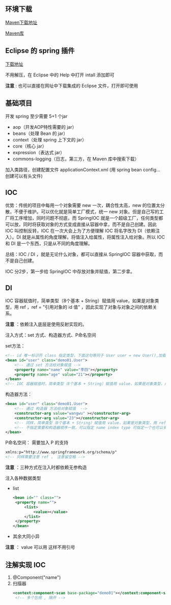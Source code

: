 ## 环境下载

[Maven下载地址](https://maven.springframework.org/release/org/springframework/spring/)

[Maven库](https://mvnrepository.com)

## Eclipse 的 spring 插件

[下载地址](https://spring.io/tools3/sts/all)

不用解压，在 Eclipse 中的 Help 中打开 intall 添加即可

**注意** : 也可以直接在网址中下载集成的 Eclipse 文件，打开即可使用

## 基础项目

开发 spring 至少需要 5+1 个jar

* aop（开发AOP特性需要的 jar）
* beans（处理 Bean 的 jar）
* context（处理 spring 上下文的 jar）
* core（核心 jar）
* expression（表达式 jar）
* commons-logging（日志，第三方，在 Maven 库中搜索下载）

加入类路径，创建配置文件 applicationContext.xml (用 spring bean config... 创建可以有头文件)

## IOC

优势：传统的项目中每用一个对象需要 new 一次，耦合性太高，new 的位置太分散，不便于维护。可以优化就是简单工厂模式，统一 new 对象。但是自己写的工厂将工序增加，同时问题不彻底，而 SpringIOC 就是一个超级工厂，任何类型都可以放，同时将获取对象的方式变成直接从容器中拿，而不是自己创建。因此 IOC 叫控制反转，IOC 在一次大会上为了方便理解 IOC 将名字改为 DI（依赖注入）。DI 就是从属性的角度理解，将值注入给属性，将属性注入给对象。所以 IOC 和 DI 是一个东西，只是从不同的角度理解。

总结：IOC / DI ，就是无论什么对象，都可以直接从 SpringIOC 容器中获取，而不是自己创建。

IOC 分2步，第一步给 SpringIOC 中存放对象并赋值，第二步拿。

## DI

IOC 容器赋值时，简单类型（8个基本 + String）赋值用 value，如果是对象类型，用 ref ，ref = "引用对象的 id 值" ，因此实现了对象与对象之间的依赖关系。

**注意** ：依赖注入底层是使用反射实现的。

注入方式：set 方式、构造器方式、P命名空间

set方法：
```xml
<!-- id 唯一标识符 class 指定类型，下面这句等同于 User user = new User(),加载时自动 new 一个对象 -->
<bean id="user" class="demo01.User">
	<!-- 通过 set 方法给对象赋值 -->
	<property name="name" value="李四"></property>
	<property name="age" value="21"></property>
</bean>
<!-- IOC 容器赋值时，简单类型（8个基本 + String）赋值用 value，如果是对象类型，用 ref ，ref = "引用对象的 id 值" -->
```
构造器方法：
```xml
<bean id="user" class="demo01.User">
	<!-- 通过 构造器 方法给对象赋值  -->
	<constructor-arg value="wangwu" ></constructor-arg>
	<constructor-arg value="23"></constructor-arg>
	<!-- 同样，简单类型（8个基本 + String）赋值用 value，如果是对象类型，用 ref ，ref = "引用对象的 id 值"  -->
	<!-- 不指定需要和构造器顺序一致，可以指定 name index type 可指定一个也可以多个 -->
</bean>
```

P命名空间：
需要加入 P 的支持
```xml
xmlns:p="http://www.springframework.org/schema/p"
<!-- 同样需要注意 ref ， 注意留空格 -->
```

**注意** ：三种方式在注入时都依赖无参构造

注入各种数据类型

* list
   ```xml
   <bean id="" class="">
	<property name="">
		<list>
			<value></value>
		</list>
	</property>
   </bean>
   ```
* 其余大同小异

**注意** ： value 可以用 <value> 这样不用引号
	
## 注解实现 IOC

1. @Component("name")
2. 扫描器
   ```xml
   <context:component-scan base-package="demo01"></context:component-scan>
	<!-- 多个包用 , 隔开 -->
   ```

   




